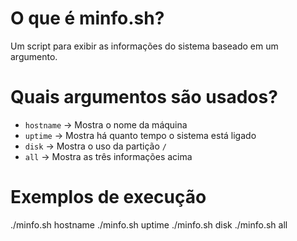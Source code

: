# O que é minfo.sh?
Um script para exibir as informações do sistema baseado em um argumento.

# Quais argumentos são usados?

- `hostname` → Mostra o nome da máquina
- `uptime`   → Mostra há quanto tempo o sistema está ligado
- `disk`     → Mostra o uso da partição `/`
- `all`      → Mostra as três informações acima

# Exemplos de execução 
./minfo.sh hostname
./minfo.sh uptime
./minfo.sh disk
./minfo.sh all
